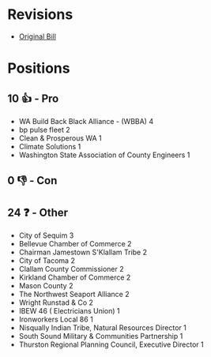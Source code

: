 # Revisions
* [Original Bill](1/)

# Positions
## 10 👍 - Pro
* WA Build Back Black Alliance - (WBBA) 4
* bp pulse fleet 2
* Clean & Prosperous WA 1
* Climate Solutions 1
* Washington State Association of County Engineers 1

## 0 👎 - Con

## 24 ❓ - Other
* City of Sequim 3
* Bellevue Chamber of Commerce 2
* Chairman Jamestown S'Klallam Tribe 2
* City of Tacoma 2
* Clallam County Commissioner 2
* Kirkland Chamber of Commerce 2
* Mason County 2
* The Northwest Seaport Alliance 2
* Wright Runstad & Co 2
* IBEW 46 ( Electricians Union) 1
* Ironworkers Local 86 1
* Nisqually Indian Tribe, Natural Resources Director  1
* South Sound Military & Communities Partnership 1
* Thurston Regional Planning Council, Executive Director 1
